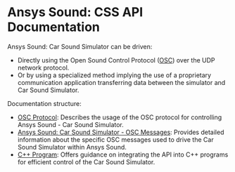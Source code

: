 # Ansys Sound: CSS API Documentation

Ansys Sound: Car Sound Simulator can be driven:

- Directly using the Open Sound Control Protocol (<a target="_blank" href="https://opensoundcontrol.stanford.edu/ ">OSC</a>) over the UDP network protocol.
- Or by using a specialized method implying the use of a proprietary communication application transferring data between the simulator and Car Sound Simulator.

Documentation structure:

- [OSC Protocol](car_ost_osc_prot.md): Describes the usage of the OSC protocol for controlling Ansys Sound - Car Sound Simulator.
- [Ansys Sound: Car Sound Simulator - OSC Messages](car_ost_simdrive.md): Provides detailed information about the specific OSC messages used to drive the Car Sound Simulator within Ansys Sound.
- [C++ Program](car_ost_c_prog.md): Offers guidance on integrating the API into C++ programs for efficient control of the Car Sound Simulator.